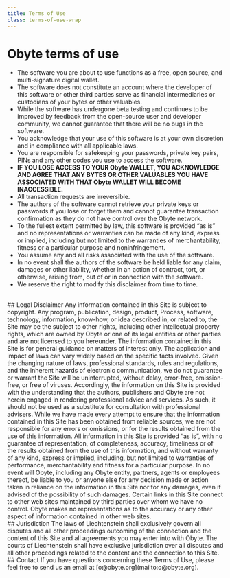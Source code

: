 ```yaml
---
title: Terms of Use
class: terms-of-use-wrap
---
```


# Obyte terms of use
* The software you are about to use functions as a free, open source, and multi-signature digital wallet.
* The software does not constitute an account where the developer of this software or other third parties serve as financial intermediaries or custodians of your bytes or other valuables.
* While the software has undergone beta testing and continues to be improved by feedback from the open-source user and developer community, we cannot guarantee that there will be no bugs in the software.
* You acknowledge that your use of this software is at your own discretion and in compliance with all applicable laws.
* You are responsible for safekeeping your passwords, private key pairs, PINs and any other codes you use to access the software.
* **IF YOU LOSE ACCESS TO YOUR Obyte WALLET, YOU ACKNOWLEDGE AND AGREE THAT ANY BYTES OR OTHER VALUABLES YOU HAVE ASSOCIATED WITH THAT Obyte WALLET WILL BECOME INACCESSIBLE.**
* All transaction requests are irreversible.
* The authors of the software cannot retrieve your private keys or passwords if you lose or forget them and cannot guarantee transaction confirmation as they do not have control over the Obyte network.
* To the fullest extent permitted by law, this software is provided “as is” and no representations or warranties can be made of any kind, express or implied, including but not limited to the warranties of merchantability, fitness or a particular purpose and noninfringement.
* You assume any and all risks associated with the use of the software.
* In no event shall the authors of the software be held liable for any claim, damages or other liability, whether in an action of contract, tort, or otherwise, arising from, out of or in connection with the software.
* We reserve the right to modify this disclaimer from time to time.

<br>
## Legal Disclaimer
Any information contained in this Site is subject to copyright. Any program, publication, design, product, Process, software, technology, information, know-how, or idea described in, or related to, the Site may be the subject to other rights, including other intellectual property rights, which are owned by Obyte or one of its legal entities or other parties and are not licensed to you hereunder. The information contained in this Site is for general guidance on matters of interest only. The application and impact of laws can vary widely based on the specific facts involved. Given the changing nature of laws, professional standards, rules and regulations, and the inherent hazards of electronic communication, we do not guarantee or warrant the Site will be uninterrupted, without delay, error-free, omission-free, or free of viruses. Accordingly, the information on this Site is provided with the understanding that the authors, publishers and Obyte are not herein engaged in rendering professional advice and services. As such, it should not be used as a substitute for consultation with professional advisers. While we have made every attempt to ensure that the information contained in this Site has been obtained from reliable sources, we are not responsible for any errors or omissions, or for the results obtained from the use of this information. All information in this Site is provided “as is”, with no guarantee of representation, of completeness, accuracy, timeliness or of the results obtained from the use of this information, and without warranty of any kind, express or implied, including, but not limited to warranties of performance, merchantability and fitness for a particular purpose. In no event will Obyte, including any Obyte entity, partners, agents or employees thereof, be liable to you or anyone else for any decision made or action taken in reliance on the information in this Site nor for any damages, even if advised of the possibility of such damages. Certain links in this Site connect to other web sites maintained by third parties over whom we have no control. Obyte makes no representations as to the accuracy or any other aspect of information contained in other web sites.
<br>
## Jurisdiction
The laws of Liechtenstein shall exclusively govern all disputes and all other proceedings outcoming of the connection and the content of this Site and all agreements you may enter into with Obyte.
The courts of Liechtenstein shall have exclusive jurisdiction over all disputes and all other proceedings related to the content and the connection to this Site.
<br>
## Contact
If you have questions concerning these Terms of Use, please feel free to send us an email at [o@obyte.org](mailto:o@obyte.org).
